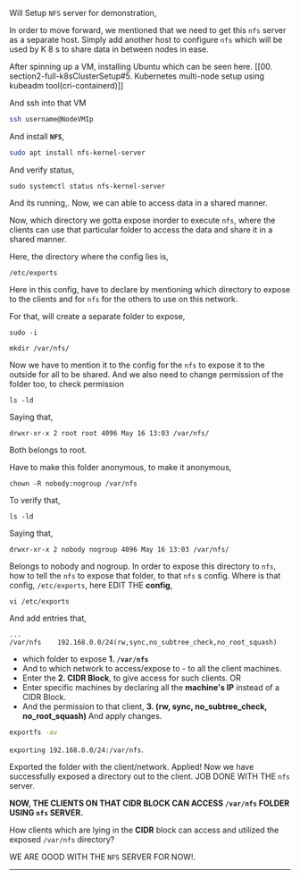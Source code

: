 
Will Setup `NFS` server for demonstration,

In order to move forward, we mentioned that we need to get this `nfs` server as a separate host. Simply add another host to configure `nfs` which will be used by K 8 s to share data in between nodes in ease. 

After spinning up a VM, installing Ubuntu which can be seen here. [[00. section2-full-k8sClusterSetup#5. Kubernetes multi-node setup using kubeadm tool(cri-containerd)]]

And ssh into that VM
```sh
ssh username@NodeVMIp
```

And install **`NFS`**,
```sh
sudo apt install nfs-kernel-server
```

And verify status, 
```
sudo systemctl status nfs-kernel-server
```
And its running,. Now, we can able to access data in a shared manner.   

Now, which directory we gotta expose inorder to execute `nfs`, where the clients can use that particular folder to access the data and share it in a shared manner.

Here, the directory where the config lies is,
```
/etc/exports
```
Here in this config, have to declare by mentioning which directory to expose to the clients and for `nfs` for the others to use on this network. 

For that, will create a separate folder to expose,
```
sudo -i
```
```
mkdir /var/nfs/
```

Now we have to mention it to the config for the `nfs` to expose it to the outside for all to be shared. And we also need to change permission of the folder too, to check permission
```
ls -ld 
```
Saying that,
```
drwxr-xr-x 2 root root 4096 May 16 13:03 /var/nfs/
```
Both belongs to root. 

Have to make this folder anonymous, to make it anonymous,
```
chown -R nobody:nogroup /var/nfs
```

To verify that,
```
ls -ld
```
Saying that,
```
drwxr-xr-x 2 nobody nogroup 4096 May 16 13:03 /var/nfs/
```
Belongs to nobody and nogroup. In order to expose this directory to `nfs`, how to tell the `nfs` to expose that folder, to that `nfs` s config. Where is that config, `/etc/exports`, here EDIT THE **config**,
```
vi /etc/exports
```
And add entries that,
```
...
/var/nfs	192.168.0.0/24(rw,sync,no_subtree_check,no_root_squash)
```
-  which folder to expose **1. `/var/nfs`**
- And to which network to access/expose to - to all the client machines. 
- Enter the **2. CIDR Block**, to give access for such clients. OR
- Enter specific machines by declaring all the **machine's IP** instead of a CIDR Block.  
- And the permission to that client, **3. (rw, sync, no_subtree_check, no_root_squash)**
And apply changes.

```sh
exportfs -av
```
`exporting 192.168.0.0/24:/var/nfs`. 

Exported the folder with the client/network. Applied! Now we have successfully exposed a directory out to the client. JOB DONE WITH THE `nfs` server. 

**NOW, THE CLIENTS ON THAT CIDR BLOCK CAN ACCESS `/var/nfs`  FOLDER USING `nfs` SERVER.** 

How clients which are lying in the **CIDR** block can access and utilized the exposed `/var/nfs` directory?

WE ARE GOOD WITH THE `NFS` SERVER FOR NOW!.


---

